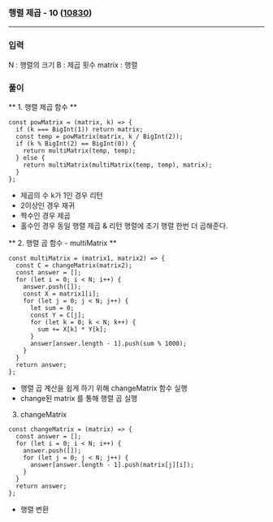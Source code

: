 ### 행렬 제곱 - 10 (<a href = "https://www.acmicpc.net/problem/10830">10830</a>)

---

### 입력

N : 행렬의 크기
B : 제곱 횟수
matrix : 행렬

### 풀이

** 1. 행렬 제곱 함수 **

```
const powMatrix = (matrix, k) => {
  if (k === BigInt(1)) return matrix;
  const temp = powMatrix(matrix, k / BigInt(2));
  if (k % BigInt(2) == BigInt(0)) {
    return multiMatrix(temp, temp);
  } else {
    return multiMatrix(multiMatrix(temp, temp), matrix);
  }
};

```

- 제곱의 수 k가 1인 경우 리턴
- 2이상인 경우 재귀
- 짝수인 경우 제곱
- 홀수인 경우 동일 행렬 제곱 & 리턴 행렬에 초기 행렬 한번 더 곱해준다.

** 2. 행렬 곱 함수 - multiMatrix **

```
const multiMatrix = (matrix1, matrix2) => {
  const C = changeMatrix(matrix2);
  const answer = [];
  for (let i = 0; i < N; i++) {
    answer.push([]);
    const X = matrix1[i];
    for (let j = 0; j < N; j++) {
      let sum = 0;
      const Y = C[j];
      for (let k = 0; k < N; k++) {
        sum += X[k] * Y[k];
      }
      answer[answer.length - 1].push(sum % 1000);
    }
  }
  return answer;
};
```

- 행렬 곱 계산을 쉽게 하기 위해 changeMatrix 함수 실행
- change된 matrix 를 통해 행렬 곱 실행

3. changeMatrix

```
const changeMatrix = (matrix) => {
  const answer = [];
  for (let i = 0; i < N; i++) {
    answer.push([]);
    for (let j = 0; j < N; j++) {
      answer[answer.length - 1].push(matrix[j][i]);
    }
  }
  return answer;
};
```

- 행렬 변환
